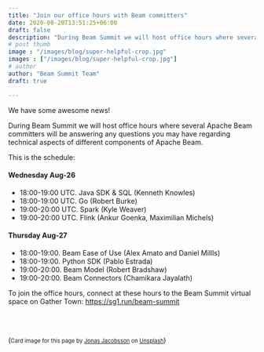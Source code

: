 ```yaml
---
title: "Join our office hours with Beam committers"
date: 2020-08-20T13:51:25+06:00
draft: false
description: "During Beam Summit we will host office hours where several Apache Beam committers will be answering any questions you may have regarding technical aspects of different components of Apache Beam."
# post thumb
image : "/images/blog/super-helpful-crop.jpg"
images : ["/images/blog/super-helpful-crop.jpg"]
# author
author: "Beam Summit Team"
draft: true

---
```


We have some awesome news!

During Beam Summit we will host office hours where several Apache Beam committers will be answering any questions you may have regarding technical aspects of different components of Apache Beam.

This is the schedule:

#### Wednesday Aug-26
 * 18:00-19:00 UTC. Java SDK & SQL (Kenneth Knowles)
 * 18:00-19:00 UTC. Go (Robert Burke)
 * 19:00-20:00 UTC. Spark (Kyle Weaver)
 * 19:00-20:00 UTC. Flink (Ankur Goenka, Maximilian Michels)

#### Thursday Aug-27 
 * 18:00-19:00. Beam Ease of Use (Alex Amato and Daniel Millls)
 * 18:00-19:00. Python SDK (Pablo Estrada)
 * 19:00-20:00. Beam Model (Robert Bradshaw)
 * 19:00-20:00. Beam Connectors (Chamikara Jayalath)

To join the office hours, connect at these hours to the Beam Summit virtual space on Gather Town: https://sg1.run/beam-summit

<br /><br />

(<span style="font-size:0.8em">Card image for this page by <a href="https://unsplash.com/@jonasjacobsson?utm_source=unsplash&amp;utm_medium=referral&amp;utm_content=creditCopyText">Jonas Jacobsson</a> on <a href="https://unsplash.com/?utm_source=unsplash&amp;utm_medium=referral&amp;utm_content=creditCopyText">Unsplash</a></span>)